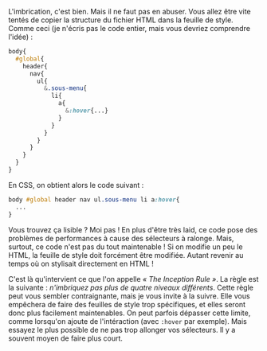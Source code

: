 L'imbrication, c'est bien. Mais il ne faut pas en abuser. Vous allez être vite tentés de copier la structure du fichier HTML dans la feuille de style. Comme ceci (je n'écris pas le code entier, mais vous devriez comprendre l'idée) :

```scss
body{
  #global{
    header{
      nav{
        ul{
          &.sous-menu{
            li{
              a{
                &:hover{...}
              }
            }
          }
        }
      }
    }
  }
}
```

En CSS, on obtient alors le code suivant : 
```css
body #global header nav ul.sous-menu li a:hover{
  ...
}
```

Vous trouvez ça lisible ? Moi pas ! En plus d'être très laid, ce code pose des problèmes de performances à cause des sélecteurs à ralonge. Mais, surtout, ce code n'est pas du tout maintenable ! Si on modifie un peu le HTML, la feuille de style doit forcément être modifiée. Autant revenir au temps où on stylisait directement en HTML !

C'est là qu'intervient ce que l'on appelle *« The Inception Rule »*. La règle est la suivante : *n'imbriquez pas plus de quatre niveaux différents*. Cette règle peut vous sembler contraignante, mais je vous invite à la suivre. Elle vous empêchera de faire des feuilles de style trop spécifiques, et elles seront donc plus facilement maintenables. On peut parfois dépasser cette limite, comme lorsqu'on ajoute de l'intéraction (avec `:hover` par exemple). Mais essayez le plus possible de ne pas trop allonger vos sélecteurs. Il y a souvent moyen de faire plus court.